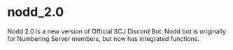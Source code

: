 # nodd_2.0
Nodd 2.0 is a new version of Official SCJ Discord Bot. Nodd bot is originally for Numbering Server members, but now has integrated functions.
